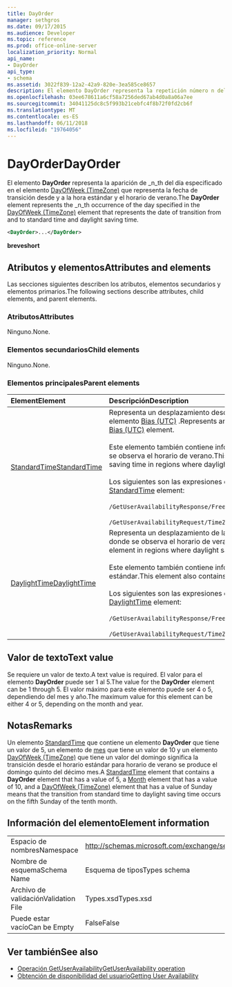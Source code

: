 ```yaml
---
title: DayOrder
manager: sethgros
ms.date: 09/17/2015
ms.audience: Developer
ms.topic: reference
ms.prod: office-online-server
localization_priority: Normal
api_name:
- DayOrder
api_type:
- schema
ms.assetid: 3022f839-12a2-42a9-820e-3ea585ce8657
description: El elemento DayOrder representa la repetición número n del día especificado en el elemento DayOfWeek (TimeZone) que representa la fecha de transición desde y a la hora estándar y el horario de verano.
ms.openlocfilehash: 03ee678611a6cf58a7256ded67ab4d0a8a06a7ee
ms.sourcegitcommit: 34041125dc8c5f993b21cebfc4f8b72f0fd2cb6f
ms.translationtype: MT
ms.contentlocale: es-ES
ms.lasthandoff: 06/11/2018
ms.locfileid: "19764056"
---
```

# <a name="dayorder"></a><span data-ttu-id="1af5a-103">DayOrder</span><span class="sxs-lookup"><span data-stu-id="1af5a-103">DayOrder</span></span>

<span data-ttu-id="1af5a-104">El elemento **DayOrder** representa la aparición de _n_th del día especificado en el elemento [DayOfWeek (TimeZone)](dayofweek-timezone.md) que representa la fecha de transición desde y a la hora estándar y el horario de verano.</span><span class="sxs-lookup"><span data-stu-id="1af5a-104">The **DayOrder** element represents the  _n_th occurrence of the day specified in the [DayOfWeek (TimeZone)](dayofweek-timezone.md) element that represents the date of transition from and to standard time and daylight saving time.</span></span> 
  
```xml
<DayOrder>...</DayOrder>
```

<span data-ttu-id="1af5a-105">**breve**</span><span class="sxs-lookup"><span data-stu-id="1af5a-105">**short**</span></span>

## <a name="attributes-and-elements"></a><span data-ttu-id="1af5a-106">Atributos y elementos</span><span class="sxs-lookup"><span data-stu-id="1af5a-106">Attributes and elements</span></span>

<span data-ttu-id="1af5a-107">Las secciones siguientes describen los atributos, elementos secundarios y elementos primarios.</span><span class="sxs-lookup"><span data-stu-id="1af5a-107">The following sections describe attributes, child elements, and parent elements.</span></span>
  
### <a name="attributes"></a><span data-ttu-id="1af5a-108">Atributos</span><span class="sxs-lookup"><span data-stu-id="1af5a-108">Attributes</span></span>

<span data-ttu-id="1af5a-109">Ninguno.</span><span class="sxs-lookup"><span data-stu-id="1af5a-109">None.</span></span>
  
### <a name="child-elements"></a><span data-ttu-id="1af5a-110">Elementos secundarios</span><span class="sxs-lookup"><span data-stu-id="1af5a-110">Child elements</span></span>

<span data-ttu-id="1af5a-111">Ninguno.</span><span class="sxs-lookup"><span data-stu-id="1af5a-111">None.</span></span>
  
### <a name="parent-elements"></a><span data-ttu-id="1af5a-112">Elementos principales</span><span class="sxs-lookup"><span data-stu-id="1af5a-112">Parent elements</span></span>

|<span data-ttu-id="1af5a-113">**Element**</span><span class="sxs-lookup"><span data-stu-id="1af5a-113">**Element**</span></span>|<span data-ttu-id="1af5a-114">**Descripción**</span><span class="sxs-lookup"><span data-stu-id="1af5a-114">**Description**</span></span>|
|:-----|:-----|
|[<span data-ttu-id="1af5a-115">StandardTime</span><span class="sxs-lookup"><span data-stu-id="1af5a-115">StandardTime</span></span>](standardtime.md) <br/> | <span data-ttu-id="1af5a-116">Representa un desplazamiento desde el momento en relación con hora Universal coordinada (UTC), representado por el elemento [Bias (UTC)](bias-utc.md) .</span><span class="sxs-lookup"><span data-stu-id="1af5a-116">Represents an offset from the time relative to Coordinated Universal Time (UTC) represented by the [Bias (UTC)](bias-utc.md) element.</span></span><br/><br/><span data-ttu-id="1af5a-117">Este elemento también contiene información sobre la transición a la hora estándar de horario de verano en regiones donde se observa el horario de verano.</span><span class="sxs-lookup"><span data-stu-id="1af5a-117">This element also contains information about the transition to standard time from daylight saving time in regions where daylight saving time is observed.</span></span><br/><br/><span data-ttu-id="1af5a-118">Los siguientes son las expresiones de XPath para el elemento [StandardTime](standardtime.md) :</span><span class="sxs-lookup"><span data-stu-id="1af5a-118">The following are the XPath expressions to the [StandardTime](standardtime.md) element:</span></span><br/><br/>`/GetUserAvailabilityResponse/FreeBusyResponseArray/FreeBusyResponse/FreeBusyView/WorkingHours/TimeZone/StandardTime`<br/><br/>`/GetUserAvailabilityRequest/TimeZone/StandardTime` <br/> |
|[<span data-ttu-id="1af5a-119">DaylightTime</span><span class="sxs-lookup"><span data-stu-id="1af5a-119">DaylightTime</span></span>](daylighttime.md) <br/> | <span data-ttu-id="1af5a-120">Representa un desplazamiento de la hora con respecto a UTC representada por el elemento [Bias (UTC)](bias-utc.md) en las regiones donde se observa el horario de verano.</span><span class="sxs-lookup"><span data-stu-id="1af5a-120">Represents an offset from the time relative to UTC represented by the [Bias (UTC)](bias-utc.md) element in regions where daylight saving time is observed.</span></span><br/><br/><span data-ttu-id="1af5a-121">Este elemento también contiene información acerca de cuándo se produce la transición al horario de verano de tiempo estándar.</span><span class="sxs-lookup"><span data-stu-id="1af5a-121">This element also contains information about when the transition to daylight saving time from standard time occurs.</span></span><br/><br/><span data-ttu-id="1af5a-122">Los siguientes son las expresiones de XPath para el elemento [DaylightTime](daylighttime.md) :</span><span class="sxs-lookup"><span data-stu-id="1af5a-122">The following are the XPath expressions to the [DaylightTime](daylighttime.md) element:</span></span><br/><br/>`/GetUserAvailabilityResponse/FreeBusyResponseArray/FreeBusyResponse/FreeBusyView/WorkingHours/TimeZone/DaylightTime`<br/><br/>`/GetUserAvailabilityRequest/TimeZone/DaylightTime` <br/> |
   
## <a name="text-value"></a><span data-ttu-id="1af5a-123">Valor de texto</span><span class="sxs-lookup"><span data-stu-id="1af5a-123">Text value</span></span>

<span data-ttu-id="1af5a-124">Se requiere un valor de texto.</span><span class="sxs-lookup"><span data-stu-id="1af5a-124">A text value is required.</span></span> <span data-ttu-id="1af5a-125">El valor para el elemento **DayOrder** puede ser 1 al 5.</span><span class="sxs-lookup"><span data-stu-id="1af5a-125">The value for the **DayOrder** element can be 1 through 5.</span></span> <span data-ttu-id="1af5a-126">El valor máximo para este elemento puede ser 4 o 5, dependiendo del mes y año.</span><span class="sxs-lookup"><span data-stu-id="1af5a-126">The maximum value for this element can be either 4 or 5, depending on the month and year.</span></span> 
  
## <a name="remarks"></a><span data-ttu-id="1af5a-127">Notas</span><span class="sxs-lookup"><span data-stu-id="1af5a-127">Remarks</span></span>

<span data-ttu-id="1af5a-128">Un elemento [StandardTime](standardtime.md) que contiene un elemento **DayOrder** que tiene un valor de 5, un elemento de [mes](month.md) que tiene un valor de 10 y un elemento [DayOfWeek (TimeZone)](dayofweek-timezone.md) que tiene un valor del domingo significa la transición desde el horario estándar para horario de verano se produce el domingo quinto del décimo mes.</span><span class="sxs-lookup"><span data-stu-id="1af5a-128">A [StandardTime](standardtime.md) element that contains a **DayOrder** element that has a value of 5, a [Month](month.md) element that has a value of 10, and a [DayOfWeek (TimeZone)](dayofweek-timezone.md) element that has a value of Sunday means that the transition from standard time to daylight saving time occurs on the fifth Sunday of the tenth month.</span></span> 
  
## <a name="element-information"></a><span data-ttu-id="1af5a-129">Información del elemento</span><span class="sxs-lookup"><span data-stu-id="1af5a-129">Element information</span></span>

|||
|:-----|:-----|
|<span data-ttu-id="1af5a-130">Espacio de nombres</span><span class="sxs-lookup"><span data-stu-id="1af5a-130">Namespace</span></span>  <br/> |http://schemas.microsoft.com/exchange/services/2006/types  <br/> |
|<span data-ttu-id="1af5a-131">Nombre de esquema</span><span class="sxs-lookup"><span data-stu-id="1af5a-131">Schema Name</span></span>  <br/> |<span data-ttu-id="1af5a-132">Esquema de tipos</span><span class="sxs-lookup"><span data-stu-id="1af5a-132">Types schema</span></span>  <br/> |
|<span data-ttu-id="1af5a-133">Archivo de validación</span><span class="sxs-lookup"><span data-stu-id="1af5a-133">Validation File</span></span>  <br/> |<span data-ttu-id="1af5a-134">Types.xsd</span><span class="sxs-lookup"><span data-stu-id="1af5a-134">Types.xsd</span></span>  <br/> |
|<span data-ttu-id="1af5a-135">Puede estar vacío</span><span class="sxs-lookup"><span data-stu-id="1af5a-135">Can be Empty</span></span>  <br/> |<span data-ttu-id="1af5a-136">False</span><span class="sxs-lookup"><span data-stu-id="1af5a-136">False</span></span>  <br/> |
   
## <a name="see-also"></a><span data-ttu-id="1af5a-137">Ver también</span><span class="sxs-lookup"><span data-stu-id="1af5a-137">See also</span></span>

- [<span data-ttu-id="1af5a-138">Operación GetUserAvailability</span><span class="sxs-lookup"><span data-stu-id="1af5a-138">GetUserAvailability operation</span></span>](getuseravailability-operation.md)
- [<span data-ttu-id="1af5a-139">Obtención de disponibilidad del usuario</span><span class="sxs-lookup"><span data-stu-id="1af5a-139">Getting User Availability</span></span>](http://msdn.microsoft.com/library/d4133fcb-9b0f-4e6b-aadf-a389da83516a%28Office.15%29.aspx)

